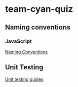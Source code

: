 # team-cyan-quiz

## Naming conventions

### JavaScript
[Naming Conventions](https://work-blog.gitbook.io/project/programming-tips/nodejs/ecmascript-naming-conventions)

## Unit Testing
[Unit testing guides](https://www.freecodecamp.org/news/how-to-start-unit-testing-javascript/)
